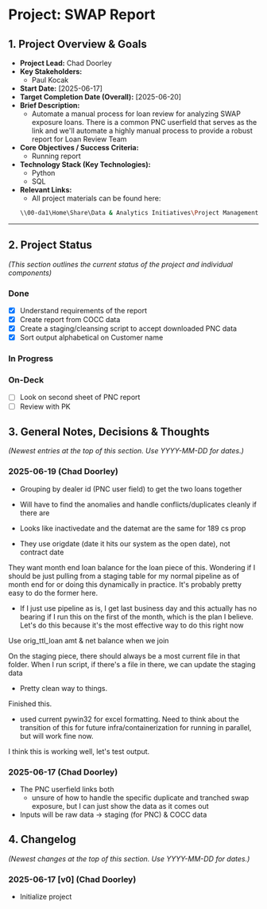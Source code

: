 # Project: SWAP Report
## 1. Project Overview & Goals
*   **Project Lead:** Chad Doorley
*   **Key Stakeholders:**
    - Paul Kocak
*   **Start Date:** [2025-06-17]
*   **Target Completion Date (Overall):** [2025-06-20]
*   **Brief Description:**
    - Automate a manual process for loan review for analyzing SWAP exposure loans. There is a common PNC userfield that serves as the link and we'll automate a highly manual process to provide a robust report for Loan Review Team
*   **Core Objectives / Success Criteria:**
    - Running report
*   **Technology Stack (Key Technologies):**
    - Python
    - SQL
*   **Relevant Links:**
    - All project materials can be found here:
    ```bash
    \\00-da1\Home\Share\Data & Analytics Initiatives\Project Management\Credit_Loan_Review\SWAP_PNC
    ```
---
## 2. Project Status 
*(This section outlines the current status of the project and individual components)*

### Done
- [x] Understand requirements of the report
- [x] Create report from COCC data
- [x] Create a staging/cleansing script to accept downloaded PNC data
- [x] Sort output alphabetical on Customer name

### In Progress

### On-Deck
- [ ] Look on second sheet of PNC report 
- [ ] Review with PK

## 3. General Notes, Decisions & Thoughts
*(Newest entries at the top of this section. Use YYYY-MM-DD for dates.)*
### 2025-06-19 (Chad Doorley)
- Grouping by dealer id (PNC user field) to get the two loans together
- Will have to find the anomalies and handle conflicts/duplicates cleanly if there are

- Looks like inactivedate and the datemat are the same for 189 cs prop
- They use origdate (date it hits our system as the open date), not contract date

They want month end loan balance for the loan piece of this. Wondering if I should be just pulling from a staging table for my normal pipeline as of month end for or doing this dynamically in practice. It's probably pretty easy to do the former here. 
- If I just use pipeline as is, I get last business day and this actually has no bearing if I run this on the first of the month, which is the plan I believe. Let's do this because it's the most effective way to do this right now

Use orig_ttl_loan amt & net balance when we join

On the staging piece, there should always be a most current file in that folder. When I run script, if there's a file in there, we can update the staging data
- Pretty clean way to things.

Finished this.
- used current pywin32 for excel formatting. Need to think about the transition of this for future infra/containerization for running in parallel, but will work fine now.

I think this is working well, let's test output.

### 2025-06-17 (Chad Doorley)
- The PNC userfield links both
    - unsure of how to handle the specific duplicate and tranched swap exposure, but I can just show the data as it comes out
- Inputs will be raw data -> staging (for PNC) & COCC data


## 4. Changelog
*(Newest changes at the top of this section. Use YYYY-MM-DD for dates.)*
### 2025-06-17 [v0] (Chad Doorley)
- Initialize project
